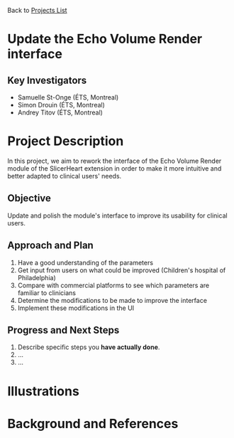 Back to [Projects List](../../README.md#ProjectsList)

# Update the Echo Volume Render interface

## Key Investigators

- Samuelle St-Onge (ÉTS, Montreal)
- Simon Drouin (ÉTS, Montreal)
- Andrey Titov (ÉTS, Montreal)

# Project Description

<!-- Add a short paragraph describing the project. -->

In this project, we aim to rework the interface of the Echo Volume Render module of the SlicerHeart extension in order to make it more intuitive and better adapted to clinical users' needs. 

## Objective

<!-- Describe here WHAT you would like to achieve (what you will have as end result). -->

Update and polish the module's interface to improve its usability for clinical users. 

## Approach and Plan

<!-- Describe here HOW you would like to achieve the objectives stated above. -->

1. Have a good understanding of the parameters
1. Get input from users on what could be improved (Children's hospital of Philadelphia)
1. Compare with commercial platforms to see which parameters are familiar to clinicians 
1. Determine the modifications to be made to improve the interface 
1. Implement these modifications in the UI

## Progress and Next Steps

<!-- Update this section as you make progress, describing of what you have ACTUALLY DONE. If there are specific steps that you could not complete then you can describe them here, too. -->

1. Describe specific steps you **have actually done**.
1. ...
1. ...

# Illustrations

<!-- Add pictures and links to videos that demonstrate what has been accomplished.
![Description of picture](Example2.jpg)
![Some more images](Example2.jpg)
-->

# Background and References

<!-- If you developed any software, include link to the source code repository. If possible, also add links to sample data, and to any relevant publications. -->

